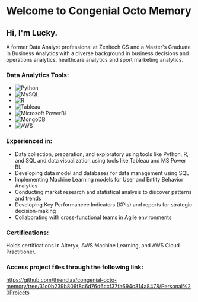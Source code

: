 # Welcome to Congenial Octo Memory

## Hi, I'm Lucky.

A former Data Analyst professional at Zenitech CS and a Master's Graduate in Business Analytics with a diverse background in business decisions and operations analytics, healthcare analytics and sport marketing analytics.

### Data Analytics Tools:
- ![Python](https://img.shields.io/badge/-Python-FFD700?style=flat-suqare&logo=python&logoColor=white)
- ![MySQL](https://img.shields.io/badge/-MySQL-4479A1?style=flat-square&logo=mysql&logoColor=white)
- ![R](https://img.shields.io/badge/-R-2496ED?style=flat-square&logo=r&logoColor=white)
- ![Tableau](https://img.shields.io/badge/-Tableau-CC6699?style=flat-square&logo=tableau&logoColor=white)
- ![Microsoft PowerBI](https://img.shields.io/badge/-PowerBI-FFD700?style=flat-suqare&logo=powerbi&logoColor=white)
- ![MongoDB](https://img.shields.io/badge/-MongoDB-47A248?style=flat-square&logo=mongodb&logoColor=white)
- ![AWS](https://img.shields.io/badge/-AWS-232F3E?style=flat-square&logo=amazon)

### Experienced in:

- Data collection, preparation, and exploratory using tools like Python, R, and SQL and data visualization using tools like Tableau and MS Power BI.
- Developing data model and databases for data management using SQL
- Implementing Machine Learning models for User and Entity Behavior Analytics
- Conducting market research and statistical analysis to discover patterns and trends
- Developing Key Performancee Indicators (KPIs) and reports for strategic decision-making
- Collaborating with cross-functional teams in Agile environments
  
### Certifications:
Holds certifications in Alteryx, AWS Machine Learning, and AWS Cloud Practitioner.

### Access project files through the following link:
https://github.com/thienclaa/congenial-octo-memory/tree/31c0b239b806f8c6d76d6ccf37fa694c314a8478/Personal%20Projects
